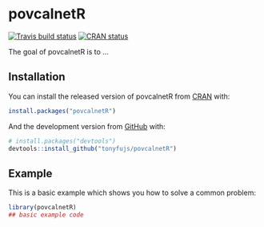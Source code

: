 
<!-- README.md is generated from README.Rmd. Please edit that file -->

# povcalnetR

<!-- badges: start -->

[![Travis build
status](https://travis-ci.org/tonyfujs/povcalnetR.svg?branch=master)](https://travis-ci.org/tonyfujs/povcalnetR)
[![CRAN
status](https://www.r-pkg.org/badges/version/povcalnetR)](https://cran.r-project.org/package=povcalnetR)
<!-- badges: end -->

The goal of povcalnetR is to …

## Installation

You can install the released version of povcalnetR from
[CRAN](https://CRAN.R-project.org) with:

``` r
install.packages("povcalnetR")
```

And the development version from [GitHub](https://github.com/) with:

``` r
# install.packages("devtools")
devtools::install_github("tonyfujs/povcalnetR")
```

## Example

This is a basic example which shows you how to solve a common problem:

``` r
library(povcalnetR)
## basic example code
```
